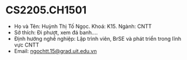# CS2205.CH1501
- Họ và Tên: Huỳnh Thị Tố Ngọc. Khoá: K15. Ngành: CNTT
- Sở thích: Đi phượt, xem đá banh....
- Định hướng nghề nghiệp: Lập trình viên, BrSE và phát triển trong lĩnh vực CNTT
- Email: ngochtt.15@grad.uit.edu.vn
